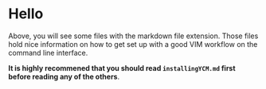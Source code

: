 # Hello

Above, you will see some files with the markdown file extension. Those files
hold nice information on how to get set up with a good VIM workflow on the
command line interface.

**It is highly recommened that you should read `installingYCM.md` first before
reading any of the others**.
